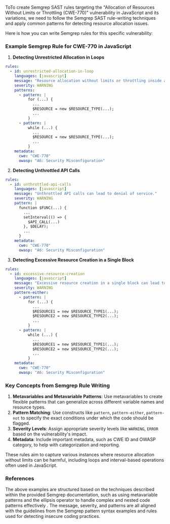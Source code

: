 ToTo create Semgrep SAST rules targeting the "Allocation of Resources Without Limits or Throttling (CWE-770)" vulnerability in JavaScript and its variations, we need to follow the Semgrep SAST rule-writing techniques and apply common patterns for detecting resource allocation issues.

Here is how you can write Semgrep rules for this specific vulnerability:

### Example Semgrep Rule for CWE-770 in JavaScript

1. **Detecting Unrestricted Allocation in Loops**
```yaml
rules:
  - id: unrestricted-allocation-in-loop
    languages: [javascript]
    message: "Resource allocation without limits or throttling inside a loop can lead to DoS vulnerabilities."
    severity: WARNING
    patterns:
      - pattern: |
          for (...) {
            ...
            $RESOURCE = new $RESOURCE_TYPE(...);
            ...
          }
      - pattern: |
          while (...) {
            ...
            $RESOURCE = new $RESOURCE_TYPE(...);
            ...
          }
    metadata:
      cwe: "CWE-770"
      owasp: "A6: Security Misconfiguration"
```

2. **Detecting Unthrottled API Calls**
```yaml
rules:
  - id: unthrottled-api-calls
    languages: [javascript]
    message: "Unthrottled API calls can lead to denial of service."
    severity: WARNING
    pattern: |
      function $FUNC(...) {
        ...
        setInterval(() => {
          $API_CALL(...)
        }, $DELAY);
        ...
      }
    metadata:
      cwe: "CWE-770"
      owasp: "A6: Security Misconfiguration"
```

3. **Detecting Excessive Resource Creation in a Single Block**
```yaml
rules:
  - id: excessive-resource-creation
    languages: [javascript]
    message: "Excessive resource creation in a single block can lead to resource exhaustion."
    severity: WARNING
    pattern-either:
      - pattern: |
          for (...) {
            ...
            $RESOURCE1 = new $RESOURCE_TYPE1(...);
            $RESOURCE2 = new $RESOURCE_TYPE2(...);
            ...
          }
      - pattern: |
          while (...) {
            ...
            $RESOURCE1 = new $RESOURCE_TYPE1(...);
            $RESOURCE2 = new $RESOURCE_TYPE2(...);
            ...
          }
    metadata:
      cwe: "CWE-770"
      owasp: "A6: Security Misconfiguration"
```

### Key Concepts from Semgrep Rule Writing

1. **Metavariables and Metavariable Patterns**: Use metavariables to create flexible patterns that can generalize across different variable names and resource types.
2. **Pattern Matching**: Use constructs like `pattern`, `pattern-either`, `pattern-not` to specify the exact conditions under which the code should be flagged.
3. **Severity Levels**: Assign appropriate severity levels like `WARNING`, `ERROR` based on the vulnerability's impact.
4. **Metadata**: Include important metadata, such as CWE ID and OWASP category, to help with categorization and reporting.

These rules aim to capture various instances where resource allocation without limits can be harmful, including loops and interval-based operations often used in JavaScript.

### References
The above examples are structured based on the techniques described within the provided Semgrep documentation, such as using metavariable patterns and the ellipsis operator to handle complex and nested code patterns effectively   . The message, severity, and patterns are all aligned with the guidelines from the Semgrep pattern syntax examples and rules used for detecting insecure coding practices.